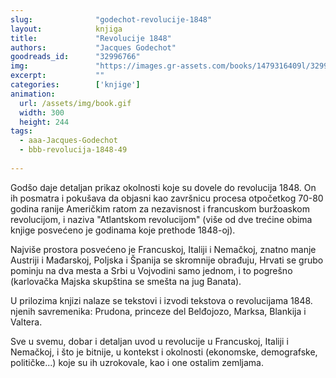 ```yaml
---
slug:              "godechot-revolucije-1848"
layout:            knjiga
title:             "Revolucije 1848"
authors:           "Jacques Godechot"
goodreads_id:      "32996766"
img:               "https://images.gr-assets.com/books/1479316409l/32996766.jpg"
excerpt:           ""
categories:        ['knjige']
animation:
  url: /assets/img/book.gif
  width: 300
  height: 244
tags:
  - aaa-Jacques-Godechot
  - bbb-revolucija-1848-49
  
---
```


Godšo daje detaljan prikaz okolnosti koje su dovele do revolucija 1848. On ih posmatra i pokušava da objasni kao 
završnicu procesa otpočetkog 70-80 godina ranije Američkim ratom za nezavisnost i francuskom buržoaskom revolucijom, i 
naziva "Atlantskom revolucijom" (više od dve trećine obima knjige posvećeno je godinama koje prethode 1848-oj).

Najviše prostora posvećeno je Francuskoj, Italiji i Nemačkoj, znatno manje Austriji i Mađarskoj, Poljska i Španija se 
skromnije obrađuju, Hrvati se grubo pominju na dva mesta a Srbi u Vojvodini samo jednom, i to pogrešno (karlovačka 
Majska skupština se smešta na jug Banata).

U prilozima knjizi nalaze se tekstovi i izvodi tekstova o revolucijama 1848. njenih savremenika: Prudona, princeze del 
Belđojozo, Marksa, Blankija i Valtera.

Sve u svemu, dobar i detaljan uvod u revolucije u Francuskoj, Italiji i Nemačkoj, i što je bitnije, u kontekst i 
okolnosti (ekonomske, demografske, političke...) koje su ih uzrokovale, kao i one ostalim zemljama.